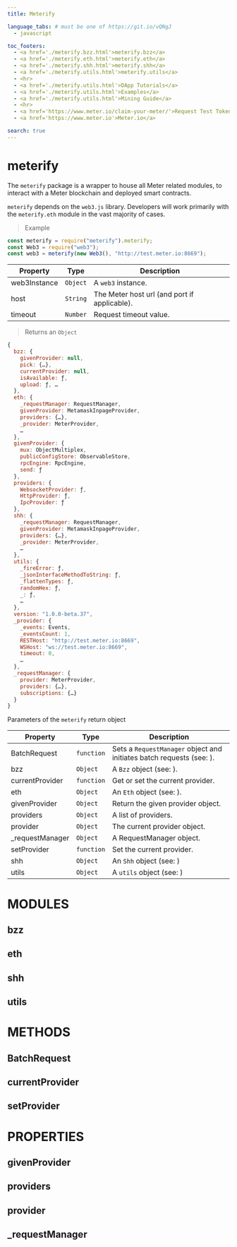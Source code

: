 ```yaml
---
title: Meterify

language_tabs: # must be one of https://git.io/vQNgJ
  - javascript

toc_footers:
  - <a href='./meterify.bzz.html'>meterify.bzz</a>
  - <a href='./meterify.eth.html'>meterify.eth</a>
  - <a href='./meterify.shh.html'>meterify.shh</a>
  - <a href='./meterify.utils.html'>meterify.utils</a>
  - <hr>
  - <a href='./meterify.utils.html'>DApp Tutorials</a>
  - <a href='./meterify.utils.html'>Examples</a>
  - <a href='./meterify.utils.html'>Mining Guide</a>
  - <hr>  
  - <a href='https://www.meter.io/claim-your-meter/'>Request Test Tokens</a>
  - <a href='https://www.meter.io'>Meter.io</a>

search: true
---
```


# meterify

The `meterify` package is a wrapper to house all Meter related modules, to interact with a Meter blockchain and deployed smart contracts.

`meterify` depends on the `web3.js` library. Developers will work primarily with the `meterify.eth` module in the vast majority of cases.

> Example

```javascript
const meterify = require("meterify").meterify;
const Web3 = require("web3");
const web3 = meterify(new Web3(), "http://test.meter.io:8669");
```

Property | Type | Description
--------- | ------- | -----------
web3Instance | `Object` | A `web3` instance.
host | `String` | The Meter host url (and port if applicable).
timeout | `Number` | Request timeout value.

> Returns an `Object`

```javascript
{
  bzz: {
    givenProvider: null,
    pick: {…},
    currentProvider: null,
    isAvailable: ƒ,
    upload: ƒ, …
  },
  eth: {
    _requestManager: RequestManager,
    givenProvider: MetamaskInpageProvider,
    providers: {…},
    _provider: MeterProvider, 
    …
  },
  givenProvider: {
    mux: ObjectMultiplex,
    publicConfigStore: ObservableStore,
    rpcEngine: RpcEngine,
    send: ƒ
  },
  providers: {
    WebsocketProvider: ƒ,
    HttpProvider: ƒ,
    IpcProvider: ƒ
  },
  shh: {
    _requestManager: RequestManager,
    givenProvider: MetamaskInpageProvider,
    providers: {…},
    _provider: MeterProvider, 
    …
  },
  utils: {
    _fireError: ƒ,
    _jsonInterfaceMethodToString: ƒ,
    _flattenTypes: ƒ,
    randomHex: ƒ,
    _: ƒ, 
    …
  },
  version: "1.0.0-beta.37",
  _provider: {
    _events: Events,
    _eventsCount: 1,
    RESTHost: "http://test.meter.io:8669",
    WSHost: "ws://test.meter.io:8669",
    timeout: 0, 
    …
  },
  _requestManager: {
    provider: MeterProvider,
    providers: {…},
    subscriptions: {…}
  }
}
```

Parameters of the `meterify` return object

Property | Type | Description
--------- | ------- | -----------
BatchRequest | `function` |  Sets a `RequestManager` object and initiates batch requests (see: ).
bzz | `Object` | A `Bzz` object (see: ).
currentProvider | `function` | Get or set the current provider.
eth | `Object` | An `Eth` object (see: ).
givenProvider | `Object` | Return the given provider object.
providers | `Object` | A list of providers.
provider | `Object` | The current provider object.
\_requestManager | `Object` | A RequestManager object.
setProvider | `function` | Set the current provider.
shh | `Object` |  An `Shh` object (see: )
utils | `Object` |  A `utils` object (see: )

# MODULES

## bzz

## eth

## shh

## utils

# METHODS

## BatchRequest


## currentProvider


## setProvider

# PROPERTIES

## givenProvider


## providers


## provider


## \_requestManager
